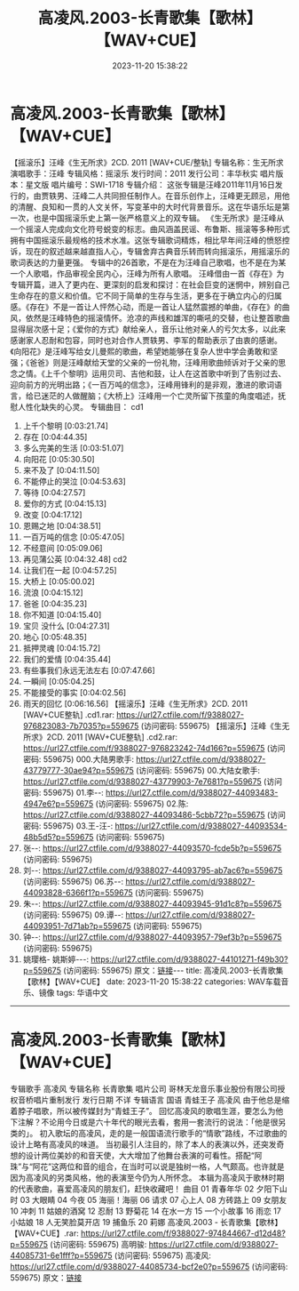 ﻿---
title: 高凌风.2003-长青歌集【歌林】【WAV+CUE】
date: 2023-11-20 15:38:22
categories: WAV车载音乐、镜像
tags: 华语中文
---
# 高凌风.2003-长青歌集【歌林】【WAV+CUE】

【摇滚乐】汪峰《生无所求》2CD. 2011 [WAV+CUE/整轨]
专辑名称：生无所求
演唱歌手：汪峰
专辑风格：摇滚乐
发行时间：2011
发行公司：丰华秋实
唱片版本：星文版
唱片编号：SWI-1718
专辑介绍：
这张专辑是汪峰2011年11月16日发行的，由贾轶男、汪峰二人共同担任制作人。在音乐创作上，汪峰更无顾忌，用他的清醒、良知和一贯的人文关怀，写变革中的大时代背景音乐。这在华语乐坛是第一次，也是中国摇滚乐史上第一张严格意义上的双专辑。
《生无所求》是汪峰从一个摇滚人完成向文化符号蜕变的标志。曲风涵盖民谣、布鲁斯、摇滚等多种形式拥有中国摇滚乐最规格的技术水准。这张专辑歌词精炼，相比早年间汪峰的愤怒控诉，现在的叙述越来越直指人心，专辑舍弃古典音乐转而转向摇滚乐，用摇滚乐的歌词表达的力量更强。
专辑中的26首歌，不是在为汪峰自己歌唱，也不是在为某一个人歌唱，作品审视全民内心，汪峰为所有人歌唱。
汪峰借由一首《存在》为专辑开篇，进入了更内在、更深刻的启发和探讨：在社会巨变的迷惘中，辨别自己生命存在的意义和价值。它不同于简单的生存与生活，更多在于确立内心的归属感。《存在》不是一首让人怦然心动，而是一首让人猛然震撼的单曲，《存在》的曲风，依然是汪峰特色的摇滚情怀。沧凉的声线和雄浑的嘶吼的交替，也让整首歌曲显得层次感十足；《爱你的方式》献给亲人，音乐让他对亲人的亏欠太多，以此来感谢家人忍耐和包容，同时也对合作人贾轶男、李军的帮助表示了由衷的感谢。《向阳花》是汪峰写给女儿曼熙的歌曲，希望她能够在复杂人世中学会勇敢和坚强；《爸爸》则是汪峰献给天堂的父亲的一份礼物，汪峰用歌曲倾诉对于父亲的思念之情。《上千个黎明》运用贝司、吉他和鼓，让人在这首歌中听到了告别过去、迎向前方的光明出路；《一百万吨的信念》，汪峰用锋利的是非观，激进的歌词语言，给已迷茫的人做醒脑；《大桥上》汪峰用一个亡灵所留下孩童的角度唱述，抚慰人性化缺失的心灵。
专辑曲目：
cd1
01. 上千个黎明 [0:03:21.74]
02. 存在 [0:04:44.35]
03. 多么完美的生活 [0:03:51.07]
04. 向阳花 [0:05:30.50]
05. 来不及了 [0:04:11.50]
06. 不能停止的哭泣 [0:04:53.63]
07. 等待 [0:04:27.57]
08. 爱你的方式 [0:04:15.13]
09. 改变 [0:04:17.12]
10. 恩赐之地 [0:04:38.51]
11. 一百万吨的信念 [0:05:47.05]
12. 不经意间 [0:05:09.06]
13. 再见蒲公英 [0:04:32.48]
cd2
01. 让我们在一起 [0:04:57.25]
02. 大桥上 [0:05:00.02]
03. 流浪 [0:04:15.12]
04. 爸爸 [0:04:35.23]
05. 你不知道 [0:04:15.40]
06. 宝贝 没什么 [0:04:27.31]
07. 地心 [0:05:48.35]
08. 抵押灵魂 [0:04:15.72]
09. 我们的爱情 [0:04:35.44]
10. 有些事我们永远无法左右 [0:07:47.66]
11. 一瞬间 [0:05:04.25]
12. 不能接受的事实 [0:04:02.56]
13. 雨天的回忆 [0:06:16.56]
【摇滚乐】汪峰《生无所求》2CD. 2011 [WAV+CUE整轨] .cd1.rar: https://url27.ctfile.com/f/9388027-976823083-7b7035?p=559675
(访问密码: 559675)
【摇滚乐】汪峰《生无所求》2CD. 2011 [WAV+CUE整轨] .cd2.rar: https://url27.ctfile.com/f/9388027-976823242-74d166?p=559675
(访问密码: 559675)
000.大陆男歌手: https://url27.ctfile.com/d/9388027-43779777-30ae94?p=559675
(访问密码: 559675)
00.大陆女歌手: https://url27.ctfile.com/d/9388027-43779903-7e7681?p=559675
(访问密码: 559675)
01.李--: https://url27.ctfile.com/d/9388027-44093483-4947e6?p=559675
(访问密码: 559675)
02.陈: https://url27.ctfile.com/d/9388027-44093486-5cbb72?p=559675
(访问密码: 559675)
03.王-汪-: https://url27.ctfile.com/d/9388027-44093534-48b5d5?p=559675
(访问密码: 559675)
04. 张--: https://url27.ctfile.com/d/9388027-44093570-fcde5b?p=559675
(访问密码: 559675)
05. 刘--: https://url27.ctfile.com/d/9388027-44093795-ab7ac6?p=559675
(访问密码: 559675)
06.苏--: https://url27.ctfile.com/d/9388027-44093828-6366f1?p=559675
(访问密码: 559675)
07. 朱--: https://url27.ctfile.com/d/9388027-44093945-91d1c8?p=559675
(访问密码: 559675)
09.谭--: https://url27.ctfile.com/d/9388027-44093951-7d71ab?p=559675
(访问密码: 559675)
08. 钟--: https://url27.ctfile.com/d/9388027-44093957-79ef3b?p=559675
(访问密码: 559675)
10. 姚璎格- 姚斯婷---: https://url27.ctfile.com/d/9388027-44101271-f49b30?p=559675
(访问密码: 559675)
原文：[链接](https://blog.sina.com.cn/s/blog_1647c7e76010313sh.html)---
title: 高凌风.2003-长青歌集【歌林】【WAV+CUE】
date: 2023-11-20 15:38:22
categories: WAV车载音乐、镜像
tags: 华语中文
---
# 高凌风.2003-长青歌集【歌林】【WAV+CUE】

专辑歌手 高凌风
专辑名称 长青歌集
唱片公司 哥林天龙音乐事业股份有限公司授权音桥唱片重制发行
发行日期 不详
专辑语言 国语
青蛙王子 高凌风
由于他总是缩着脖子唱歌，所以被传媒封为“青蛙王子”。
回忆高凌风的歌唱生涯，要怎么为他下注解？不论用今日或是六十年代的眼光去看，套用一套流行的说法：「他是很另类的」。
初入歌坛的高凌风，走的是一般国语流行歌手的“情歌”路线，不过歌曲的设计上略有高凌风的味道。
当初最引人注目的，除了本人的表演以外，还突发奇想的设计两位美妙的和音天使，大大增加了他舞台表演的可看性。搭配“阿珠”与“阿花”这两位和音的组合，在当时可以说是独树一格，人气颇高。也许就是因为高凌风的另类风格，他的表演至今仍为人所怀念。
本辑为高凌风于歌林时期的代表歌曲，喜爱高凌风的朋友们，赶快收藏吧！
曲目
01 青春年华
02 夕阳下山时
03 大眼睛
04 今夜
05 海丽！海丽
06 请求
07 心上人
08 方砖路上
09 女朋友
10 冲刺
11 姑娘的酒窝
12 忍耐
13 野菊花
14 在水一方
15 一个小故事
16 雨恋
17 小姑娘
18 人无笑脸莫开店
19 捕鱼乐
20 莉娜
高凌风.2003 - 长青歌集【歌林】【WAV+CUE】.rar: https://url27.ctfile.com/f/9388027-974844667-d12d48?p=559675
(访问密码: 559675)
高明骏: https://url27.ctfile.com/d/9388027-44085731-6e1fff?p=559675
(访问密码: 559675)
高凌风: https://url27.ctfile.com/d/9388027-44085734-bcf2e0?p=559675
(访问密码: 559675)
原文：[链接](https://blog.sina.com.cn/s/blog_1647c7e76010313sh.html)
